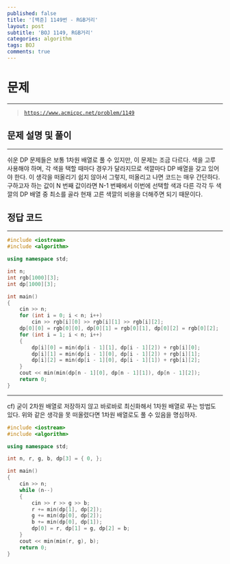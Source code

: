 ```yaml
---
published: false
title: '[백준] 1149번 - RGB거리'
layout: post
subtitle: 'BOJ 1149, RGB거리'
categories: algorithm
tags: BOJ
comments: true
---
```

# **문제**
---
> [`https://www.acmicpc.net/problem/1149`](https://www.acmicpc.net/problem/1149)

## **문제 설명 및 풀이**
---
쉬운 DP 문제들은 보통 1차원 배열로 풀 수 있지만, 이 문제는 조금 다르다. 색을 고루 사용해야 하며, 각 색을 택할 때마다 경우가 달라지므로 색깔마다 DP 배열을 갖고 있어야 한다. 이 생각을 떠올리기 쉽지 않아서 그렇지, 떠올리고 나면 코드는 매우 간단하다. 구하고자 하는 값이 N 번째 값이라면 N-1 번째에서 이번에 선택할 색과 다른 각각 두 색깔의 DP 배열 중 최소를 골라 현재 고른 색깔의 비용을 더해주면 되기 때문이다.  

## **정답 코드**
---

```c++
#include <iostream>
#include <algorithm>

using namespace std;

int n;
int rgb[1000][3];
int dp[1000][3];

int main()
{
    cin >> n;
    for (int i = 0; i < n; i++)
        cin >> rgb[i][0] >> rgb[i][1] >> rgb[i][2];
    dp[0][0] = rgb[0][0], dp[0][1] = rgb[0][1], dp[0][2] = rgb[0][2];
    for (int i = 1; i < n; i++)
    {
        dp[i][0] = min(dp[i - 1][1], dp[i - 1][2]) + rgb[i][0];
        dp[i][1] = min(dp[i - 1][0], dp[i - 1][2]) + rgb[i][1];
        dp[i][2] = min(dp[i - 1][0], dp[i - 1][1]) + rgb[i][2];
    }
    cout << min(min(dp[n - 1][0], dp[n - 1][1]), dp[n - 1][2]);
    return 0;
}
```

---
cf) 굳이 2차원 배열로 저장하지 않고 바로바로 최신화해서 1차원 배열로 푸는 방법도 있다. 위와 같은 생각을 못 떠올렸다면 1차원 배열로도 풀 수 있음을 명심하자.
```c++
#include <iostream>
#include <algorithm>

using namespace std;

int n, r, g, b, dp[3] = { 0, };

int main()
{
    cin >> n;
    while (n--)
    {
        cin >> r >> g >> b;
        r += min(dp[1], dp[2]);
        g += min(dp[0], dp[2]);
        b += min(dp[0], dp[1]);
        dp[0] = r, dp[1] = g, dp[2] = b;
    }
    cout << min(min(r, g), b);
    return 0;
}
```

